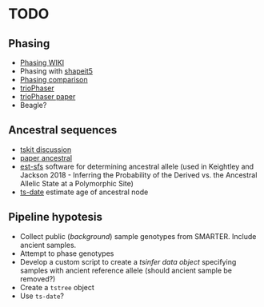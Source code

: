 # TODO

## Phasing

* [Phasing WIKI](https://isogg.org/wiki/Phasing)
* Phasing with [shapeit5](https://odelaneau.github.io/shapeit5/)
* [Phasing comparison](https://www.ncbi.nlm.nih.gov/pmc/articles/PMC1380287/)
* [trioPhaser](https://github.com/dmiller903/trioPhaser)
* [trioPhaser paper](https://bmcbioinformatics.biomedcentral.com/articles/10.1186/s12859-021-04470-4)
* Beagle?

## Ancestral sequences

* [tskit discussion](https://github.com/tskit-dev/tsinfer/discussions/523)
* [paper ancestral](https://academic.oup.com/genetics/article/209/3/897/5930981?login=false)
* [est-sfs](https://sourceforge.net/projects/est-usfs/) software for determining
  ancestral allele (used in Keightley and Jackson 2018 - Inferring the Probability
  of the Derived vs. the Ancestral Allelic State at a Polymorphic Site)
* [ts-date](https://tskit.dev/software/tsdate.html) estimate age of ancestral node

## Pipeline hypotesis

* Collect public (*background*) sample genotypes from SMARTER. Include ancient
  samples.
* Attempt to phase genotypes
* Develop a custom script to create a *tsinfer data object* specifying samples
  with ancient reference allele (should ancient sample be removed?)
* Create a `tstree` object
* Use `ts-date`?
